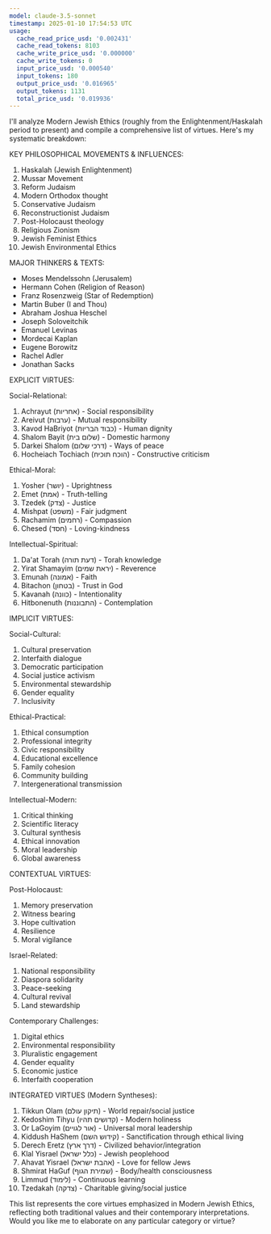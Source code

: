 ```yaml
---
model: claude-3.5-sonnet
timestamp: 2025-01-10 17:54:53 UTC
usage:
  cache_read_price_usd: '0.002431'
  cache_read_tokens: 8103
  cache_write_price_usd: '0.000000'
  cache_write_tokens: 0
  input_price_usd: '0.000540'
  input_tokens: 180
  output_price_usd: '0.016965'
  output_tokens: 1131
  total_price_usd: '0.019936'
---
```


I'll analyze Modern Jewish Ethics (roughly from the Enlightenment/Haskalah period to present) and compile a comprehensive list of virtues. Here's my systematic breakdown:

KEY PHILOSOPHICAL MOVEMENTS & INFLUENCES:
1. Haskalah (Jewish Enlightenment)
2. Mussar Movement
3. Reform Judaism
4. Modern Orthodox thought
5. Conservative Judaism
6. Reconstructionist Judaism
7. Post-Holocaust theology
8. Religious Zionism
9. Jewish Feminist Ethics
10. Jewish Environmental Ethics

MAJOR THINKERS & TEXTS:
- Moses Mendelssohn (Jerusalem)
- Hermann Cohen (Religion of Reason)
- Franz Rosenzweig (Star of Redemption)
- Martin Buber (I and Thou)
- Abraham Joshua Heschel
- Joseph Soloveitchik
- Emanuel Levinas
- Mordecai Kaplan
- Eugene Borowitz
- Rachel Adler
- Jonathan Sacks

EXPLICIT VIRTUES:

Social-Relational:
1. Achrayut (אחריות) - Social responsibility
2. Areivut (ערבות) - Mutual responsibility
3. Kavod HaBriyot (כבוד הבריות) - Human dignity
4. Shalom Bayit (שלום בית) - Domestic harmony
5. Darkei Shalom (דרכי שלום) - Ways of peace
6. Hocheiach Tochiach (הוכח תוכיח) - Constructive criticism

Ethical-Moral:
1. Yosher (יושר) - Uprightness
2. Emet (אמת) - Truth-telling
3. Tzedek (צדק) - Justice
4. Mishpat (משפט) - Fair judgment
5. Rachamim (רחמים) - Compassion
6. Chesed (חסד) - Loving-kindness

Intellectual-Spiritual:
1. Da'at Torah (דעת תורה) - Torah knowledge
2. Yirat Shamayim (יראת שמים) - Reverence
3. Emunah (אמונה) - Faith
4. Bitachon (בטחון) - Trust in God
5. Kavanah (כוונה) - Intentionality
6. Hitbonenuth (התבוננות) - Contemplation

IMPLICIT VIRTUES:

Social-Cultural:
1. Cultural preservation
2. Interfaith dialogue
3. Democratic participation
4. Social justice activism
5. Environmental stewardship
6. Gender equality
7. Inclusivity

Ethical-Practical:
1. Ethical consumption
2. Professional integrity
3. Civic responsibility
4. Educational excellence
5. Family cohesion
6. Community building
7. Intergenerational transmission

Intellectual-Modern:
1. Critical thinking
2. Scientific literacy
3. Cultural synthesis
4. Ethical innovation
5. Moral leadership
6. Global awareness

CONTEXTUAL VIRTUES:

Post-Holocaust:
1. Memory preservation
2. Witness bearing
3. Hope cultivation
4. Resilience
5. Moral vigilance

Israel-Related:
1. National responsibility
2. Diaspora solidarity
3. Peace-seeking
4. Cultural revival
5. Land stewardship

Contemporary Challenges:
1. Digital ethics
2. Environmental responsibility
3. Pluralistic engagement
4. Gender equality
5. Economic justice
6. Interfaith cooperation

INTEGRATED VIRTUES (Modern Syntheses):

1. Tikkun Olam (תיקון עולם) - World repair/social justice
2. Kedoshim Tihyu (קדושים תהיו) - Modern holiness
3. Or LaGoyim (אור לגויים) - Universal moral leadership
4. Kiddush HaShem (קידוש השם) - Sanctification through ethical living
5. Derech Eretz (דרך ארץ) - Civilized behavior/integration
6. Klal Yisrael (כלל ישראל) - Jewish peoplehood
7. Ahavat Yisrael (אהבת ישראל) - Love for fellow Jews
8. Shmirat HaGuf (שמירת הגוף) - Body/health consciousness
9. Limmud (לימוד) - Continuous learning
10. Tzedakah (צדקה) - Charitable giving/social justice

This list represents the core virtues emphasized in Modern Jewish Ethics, reflecting both traditional values and their contemporary interpretations. Would you like me to elaborate on any particular category or virtue?